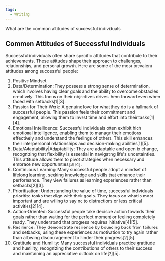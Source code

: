 ```yaml
---
tags:
  - Writing
---
```

What are the common attitudes of successful individuals

## Common Attitudes of Successful Individuals

Successful individuals often share specific attitudes that contribute to their achievements. These attitudes shape their approach to challenges, relationships, and personal growth. Here are some of the most prevalent attitudes among successful people:

1. Positive Mindset
2. Data/Determination: They possess a strong sense of determination, which involves having clear goals and the ability to overcome obstacles creatively. This focus on their objectives drives them forward even when faced with setbacks[1][3].
3. Passion for Their Work: A genuine love for what they do is a hallmark of successful people. This passion fuels their commitment and engagement, allowing them to invest time and effort into their tasks[1][4].
4. Emotional Intelligence: Successful individuals often exhibit high emotional intelligence, enabling them to manage their emotions effectively and understand the feelings of others. This skill enhances their interpersonal relationships and decision-making abilities[1][5].
5. Data/Adaptability|Adaptability: They are adaptable and open to change, recognizing that flexibility is essential in navigating life's uncertainties. This attitude allows them to pivot strategies when necessary and embrace new opportunities[3][4].
6. Continuous Learning: Many successful people adopt a mindset of lifelong learning, seeking knowledge and skills that enhance their performance. They view failures as learning experiences rather than setbacks[2][3].
7. Prioritization: Understanding the value of time, successful individuals prioritize tasks that align with their goals. They focus on what is most important and are willing to say no to distractions or less critical activities[2][4].
8. Action-Oriented: Successful people take decisive action towards their goals rather than waiting for the perfect moment or feeling completely ready. They understand that progress requires initiative[4][5].
9. Resilience: They demonstrate resilience by bouncing back from failures and setbacks, using these experiences as motivation to try again rather than allowing discouragement to hinder their progress[2][5].
10. Gratitude and Humility: Many successful individuals practice gratitude and humility, recognizing the contributions of others to their success and maintaining an appreciative outlook on life[2][5].